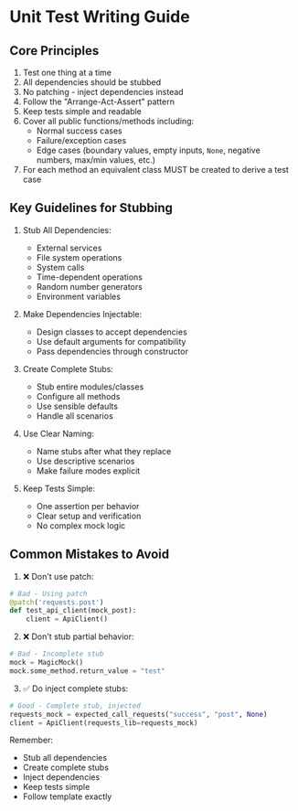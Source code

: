# Unit Test Writing Guide

## Core Principles
1. Test one thing at a time
2. All dependencies should be stubbed
3. No patching - inject dependencies instead
4. Follow the "Arrange-Act-Assert" pattern
5. Keep tests simple and readable
6. Cover all public functions/methods including:
   - Normal success cases  
   - Failure/exception cases  
   - Edge cases (boundary values, empty inputs, `None`, negative numbers, max/min values, etc.)
7. For each method an equivalent class MUST be created to derive a test case


## Key Guidelines for Stubbing

1. Stub All Dependencies:
   - External services
   - File system operations
   - System calls
   - Time-dependent operations
   - Random number generators
   - Environment variables

2. Make Dependencies Injectable:
   - Design classes to accept dependencies
   - Use default arguments for compatibility
   - Pass dependencies through constructor

3. Create Complete Stubs:
   - Stub entire modules/classes
   - Configure all methods
   - Use sensible defaults
   - Handle all scenarios

4. Use Clear Naming:
   - Name stubs after what they replace
   - Use descriptive scenarios
   - Make failure modes explicit

5. Keep Tests Simple:
   - One assertion per behavior
   - Clear setup and verification
   - No complex mock logic

## Common Mistakes to Avoid

1. ❌ Don't use patch:
```python
# Bad - Using patch
@patch('requests.post')
def test_api_client(mock_post):
    client = ApiClient()
```

2. ❌ Don't stub partial behavior:
```python
# Bad - Incomplete stub
mock = MagicMock()
mock.some_method.return_value = "test"
```

3. ✅ Do inject complete stubs:
```python
# Good - Complete stub, injected
requests_mock = expected_call_requests("success", "post", None)
client = ApiClient(requests_lib=requests_mock)
```

Remember:
- Stub all dependencies
- Create complete stubs
- Inject dependencies
- Keep tests simple
- Follow template exactly

